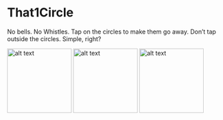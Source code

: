 # That1Circle
No bells. No Whistles.
Tap on the circles to make them go away. 
Don’t tap outside the circles.
Simple, right? 

<img src="http://is5.mzstatic.com/image/thumb/Purple128/v4/9c/30/ca/9c30ca74-fc4a-6b2d-dd7d-060b2939c572/source/392x696bb.jpg" alt="alt text" width="150"> <img src="http://is5.mzstatic.com/image/thumb/Purple128/v4/00/f2/41/00f241a3-c58c-848d-038e-87b0ec575d44/source/392x696bb.jpg" alt="alt text" width="150"> <img src="http://is1.mzstatic.com/image/thumb/Purple128/v4/b3/88/4e/b3884eed-862d-cabf-d580-eec7c1305c5d/source/392x696bb.jpg" alt="alt text" width="150">
